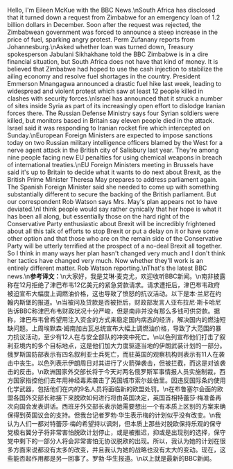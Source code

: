 Hello, I'm Eileen McKue with the BBC News.\nSouth Africa has disclosed that it turned down a request from Zimbabwe for an emergency loan of 1.2 billion dollars in December. Soon after the request was rejected, the Zimbabwean government was forced to announce a steep increase in the price of fuel, sparking angry protest. Perm Zufanany reports from Johannesburg.\nAsked whether loan was turned down, Treasury spokesperson Jabulani Sikhakhane told the BBC Zimbabwe is in a dire financial situation, but South Africa does not have that kind of money. It is believed that Zimbabwe had hoped to use the cash injection to stabilize the ailing economy and resolve fuel shortages in the country. President Emmerson Mnangagwa announced a drastic fuel hike last week, leading to widespread and violent protest which saw at least 12 people killed in clashes with security forces.\nIsrael has announced that it struck a number of sites inside Syria as part of its increasingly open effort to dislodge Iranian forces there. The Russian Defense Ministry says four Syrian soldiers were killed, but monitors based in Britain say eleven people died in the attack. Israel said it was responding to Iranian rocket fire which intercepted on Sunday.\nEuropean Foreign Ministers are expected to impose sanctions today on two Russian military intelligence officers blamed by the West for a nerve agent attack in the British city of Salisbury last year. They're among nine people facing new EU penalties for using chemical weapons in breach of international treaties.\nEU Foreign Ministers meeting in Brussels have said it's up to Britain to decide what it wants to do next about Brexit, as the British Prime Minister Theresa May prepares to address parliament again. The Spanish Foreign Minister said she needed to come up with something substantially different to secure the backing of the British parliament. But our correspondent Rob Watson says Mrs. May's plan appears not to have deviated.\nI think people would say rather cynically that her hope is what it has been all along, but essentially those on the hard right of the Conservative Party enthusiastic about Brexit will be incredibly frightened about all this talk of efforts to stop Brexit or put a delay on it or have some other option and that those who are on the remain side of the Conservative Party will be utterly terrified at the prospect of a no-deal Brexit all together. So I think in many ways her plan hasn't changed very much and I don't think her tactics have changed very much. Now whether they'll work is an entirely different matter. Rob Watson reporting.\nThat's the latest BBC news.\n**参考译文：**\n大家好，我是艾琳·麦克尤，欢迎收听BBC新闻。\n南非披露称在12月拒绝了津巴布韦12亿美元的紧急贷款请求。请求遭拒后，津巴布韦政府被迫宣布大幅度上调燃油价格，这也导致了愤怒的抗议活动。以下是本·兰尼在约翰内斯堡的报道。\n当被问及贷款是否被拒后，财政部发言人亚布拉尼·斯卡哈尼告诉BBC称津巴布韦财政状况十分严峻，但是南非并没有那么多钱可供贷款。据称，津巴布韦曾希望用注入资金的方式来稳定国内病态的经济，解决国内的燃油短缺问题。上周埃默森·姆南加古瓦总统宣布大幅上调燃油价格，导致了大范围的暴力抗议活动，至少有12人在与安全部队的冲突中死亡。\n以色列宣布他们打击了叙利亚境内的多个目标地点，这是他们加大力度驱逐当地的伊朗武装计划的一部分。俄罗斯国防部表示有四名叙利亚士兵死亡，而驻英国的观察机构则表示有11人在袭击中丧生。以色列表示伊朗周日对其进行了火箭弹袭击，但被拦截，而这是对该袭击的反击。\n欧洲国家外交部长将于今天对两名俄罗斯军事情报人员实施制裁，西方国家指控他们去年用神经毒素袭击了英国城市索尔兹伯里。因违反国际条约使用化学武器，包括他们在内的9名人员将面临新的欧盟处罚。\n在布鲁塞尔会面的欧盟各国外交部长称接下来脱欧如何进行将由英国决定，英国首相特蕾莎·梅准备再次向国会发表讲话。西班牙外交部长表示她需要想出一个有本质上区别的方案来确保得到英国议会的支持。但我台记者罗勃·华生表示梅的计划似乎没有改变。\n我认为人们一都对特蕾莎·梅的希望持以讽刺，但本质上那些对脱欧保持乐观的保守党极右翼分子将非常害怕脱欧计划停止，或是被推迟，抑或是出现别的选择，保守党中剩下的一部分人将会非常害怕无协议脱欧的出现。所以，我认为她的计划在很多方面来说都没有太多的改变，并且我认为她的战略也没有太大的变动。现在，这些能否起作用都是另一回事了。罗勃·华生报道。\n以上就是最新的BBC新闻。
        